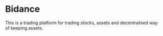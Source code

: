 # Bidance
This is a trading platform for trading stocks, assets and decentralised way of keeping assets.
